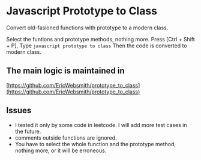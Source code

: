 # Javascript Prototype to Class

Convert old-fasioned functions with prototype to a modern class.

Select the funtions and prototype methods, nothing more.
Press [Ctrl + Shift + P], Type `javascript prototype to class`
Then the code is converted to modern class.

## The main logic is maintained in 

[https://github.com/EricWebsmith/prototype_to_class](https://github.com/EricWebsmith/prototype_to_class)

## Issues
- I tested it only by some code in leetcode. I will add more test cases in the future.
- comments outside functions are ignored.
- You have to select the whole function and the prototype method, nothing more, or it will be erroneous.